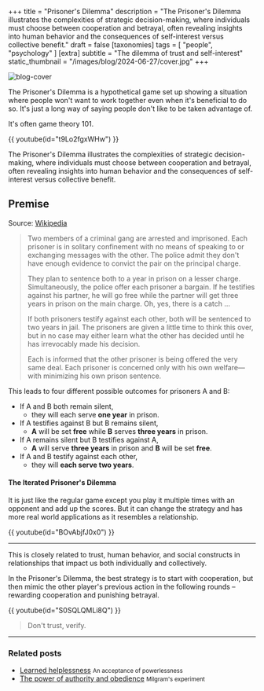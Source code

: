 +++
title = "Prisoner's Dilemma"
description = "The Prisoner's Dilemma illustrates the complexities of strategic decision-making, where individuals must choose between cooperation and betrayal, often revealing insights into human behavior and the consequences of self-interest versus collective benefit."
draft = false
[taxonomies]
tags = [ "people", "psychology" ]
[extra]
subtitle = "The dilemma of trust and self-interest"
static_thumbnail = "/images/blog/2024-06-27/cover.jpg"
+++

![blog-cover](/images/blog/2024-06-27/cover.jpg)

The Prisoner's Dilemma is a hypothetical game set up showing a situation where people won't want to work together even when it's beneficial to do so. It's just a long way of saying people don't like to be taken advantage of.

<!-- more -->

It's often game theory 101.

{{ youtube(id="t9Lo2fgxWHw") }}

The Prisoner's Dilemma illustrates the complexities of strategic decision-making, where individuals must choose between cooperation and betrayal, often revealing insights into human behavior and the consequences of self-interest versus collective benefit.

## Premise

Source: [Wikipedia](https://en.wikipedia.org//wiki/Prisoner's_dilemma)

> Two members of a criminal gang are arrested and imprisoned. 
> Each prisoner is in solitary confinement with no means of speaking to or exchanging messages with the other. 
> The police admit they don't have enough evidence to convict the pair on the principal charge. 
> 
> They plan to sentence both to a year in prison on a lesser charge. 
> Simultaneously, the police offer each prisoner a bargain. 
> If he testifies against his partner, 
> he will go free while the partner will get three years in prison on the main charge. 
> Oh, yes, there is a catch ...
> 
> If both prisoners testify against each other, both will be sentenced to two years in jail. 
> The prisoners are given a little time to think this over, 
> but in no case may either learn what the other has decided until he has irrevocably made his decision. 
> 
> Each is informed that the other prisoner is being offered the very same deal. 
> Each prisoner is concerned only with his own welfare—with minimizing his own prison sentence.

This leads to four different possible outcomes for prisoners A and B:

- If A and B both remain silent, 
  - they will each serve **one year** in prison.
- If A testifies against B but B remains silent, 
  - **A** will be set **free** while **B** serves **three years** in prison.
- If A remains silent but B testifies against A, 
  - **A** will serve **three years** in prison and **B** will be set **free**.
- If A and B testify against each other, 
  - they will **each serve two years**.

#### The Iterated Prisoner's Dilemma

It is just like the regular game except you play it multiple times with an opponent and add up the scores. But it can change the strategy and has more real world applications as it resembles a relationship.

{{ youtube(id="BOvAbjfJ0x0") }}

---

This is closely related to trust, human behavior, and social constructs in relationships that impact us both individually and collectively.

In the Prisoner's Dilemma, the best strategy is to start with cooperation, but then mimic the other player's previous action in the following rounds – rewarding cooperation and punishing betrayal.

{{ youtube(id="S0SQLQMLi8Q") }}

> Don't trust, verify.

---

### Related posts

- [Learned helplessness](/blog/learned-helplessness/) <small>An acceptance of powerlessness</small>
- [The power of authority and obedience](/blog/working-agile-with-non-agile-teams/) <small>Milgram's experiment</small>
